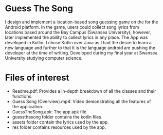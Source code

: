 # Guess The Song

I design and implement a location-based song guessing game on the for the Android platform. In the game, users could collect song lyrics from locations based around the Bay Campus (Swansea University); however, later implemented the ability to collect lyrics in any place. The App was developed in Kotlin. I chose Kotlin over Java as I had the desire to learn a new language and further to that it is the language android are pushing the developer at the time of writing. Developed during my final year at Swansea University studying computer science. 

# Files of interest

  - Readme.pdf: Provides a in-depth breakdown of all the classes and their functions.
  - Guess Song (Overview).mp4: Video demonstrating all the features of the application.
  - GuessTheSong.apk: The app apk file.
  - guessthesong folder contains the kotlin files.
  - assets folder contain the lyrics used by the app.
  - res folder contains resources used by the app.

